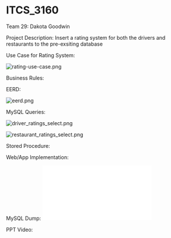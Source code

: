 # ITCS_3160

Team 29:
Dakota Goodwin
  
Project Description:
Insert a rating system for both the drivers and restaurants to the pre-exsiting database


Use Case for Rating System:

![rating-use-case.png](https://raw.githubusercontent.com/dgoodw11/ITCS_3160-052/main/images/rating-use-case.png)


Business Rules:


EERD: 

![eerd.png](https://raw.githubusercontent.com/dgoodw11/ITCS_3160-052/main/images/eerd.png)


MySQL Queries:

![driver_ratings_select.png](https://raw.githubusercontent.com/dgoodw11/ITCS_3160-052/main/images/driver_ratings_select.png)

![restaurant_ratings_select.png](https://raw.githubusercontent.com/dgoodw11/ITCS_3160-052/main/images/restaurant_ratings_select.png)

Stored Procedure:


Web/App Implementation:


MySQL Dump:
![sql_dump.sql](sql/sql_dump.sql)


PPT Video:
